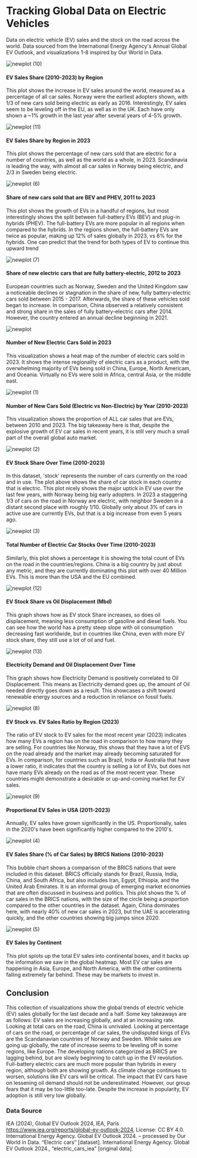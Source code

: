 # Tracking Global Data on Electric Vehicles
Data on electric vehicle (EV) sales and the stock on the road across the world.
Data sourced from the International Energy Agency's Annual Global EV Outlook, and visualizations 1-8 inspired by Our World in Data. 

![newplot (10)](https://github.com/user-attachments/assets/33271794-874b-4d0c-bbe5-415bb259f63b)
#### EV Sales Share (2010-2023) by Region
This plot shows the increase in EV sales around the world, measured as a percentage of all car sales. Norway were the earliest adopters shown, with 1/3 of new cars sold being electric as early as 2016.
Interestingly, EV sales seem to be leveling off in the EU, as well as in the UK. Each have only shown a ~1% growth in the last year after several years of 4-5% growth.

![newplot (11)](https://github.com/user-attachments/assets/d4657a6c-7942-4e64-b9d3-2b6a7ca584ad)
#### EV Sales Share by Region in 2023
This plot shows the percentage of new cars sold that are electric for a number of countries, as well as the world as a whole, in 2023.
Scandinavia is leading the way, with almost all car sales in Norway being electric, and 2/3 in Sweden being electric.

![newplot (6)](https://github.com/user-attachments/assets/bd85beec-8bbc-447e-af5a-b60a9bdc7ab5)
#### Share of new cars sold that are BEV and PHEV, 2011 to 2023
This plot shows the growth of EVs in a handful of regions, but most interestingly shows the split between full-battery EVs (BEV) and plug-in hybrids (PHEV).
The full-battery EVs are more popular in all regions when compared to the hybrids. In the regions shown, the full-battery EVs are twice as popular, making up 12% of sales globally in 2023, vs 6% for the hybrids.
One can predict that the trend for both types of EV to continue this upward trend

![newplot (7)](https://github.com/user-attachments/assets/4c55542c-d4ae-49b9-b51d-08b30812a80b)
#### Share of new electric cars that are fully battery-electric, 2012 to 2023
European countries such as Norway, Sweden and the United Kingdom saw a noticeable declines or stagnation in the share of new, fully battery-electric cars sold between 2015 - 2017.
Afterwards, the share of these vehicles sold began to increase. In comparison, China observed a relatively consistent and strong share in the sales of fully battery-electric cars after 2014.
However, the country entered an annual decline beginning in 2021.

![newplot](https://github.com/user-attachments/assets/cc83a071-206b-4c22-b88f-b58cbea3456a)
#### Number of New Electric Cars Sold in 2023
This visualization shows a heat map of the number of electric cars sold in 2023.
It shows the intense regionality of electric cars as a product, with the overwhelming majority of EVs being sold in China, Europe, North Americam, and Oceania.
Virtually no EVs were sold in Africa, central Asia, or the middle east.

![newplot (1)](https://github.com/user-attachments/assets/8cd8c844-86f0-40a3-ad88-24ef12d87ce5)
#### Number of New Cars Sold (Electric vs Non-Electric) by Year (2010-2023)
This visualization shows the proportion of ALL car sales that are EVs, between 2010 and 2023. The big takeaway here is that, despite the explosive growth of EV car sales in recent years, it is still very much a small part of the overall global auto market.

![newplot (2)](https://github.com/user-attachments/assets/ee5f919b-aead-49df-ad00-eea589c50b77)
#### EV Stock Share Over Time (2010-2023)
In this dataset, 'stock' represents the number of cars currently on the road and in use. The plot above shows the share of car stock in each country that is electric.
This plot nicely shows the major uptick in EV use over the last few years, with Norway being big early adopters. In 2023 a staggering 1/3 of cars on the road in Norway are electric, with neighbor Sweden in a distant second place with roughly 1/10. Globally only about 3% of cars in active use are currently EVs, but that is a big increase from even 5 years ago.

![newplot (3)](https://github.com/user-attachments/assets/94728a6b-9b10-484e-9cc4-ba6333bbb8cd)
#### Total Number of Electric Car Stocks Over Time (2010-2023)
Similarly, this plot shows a percentage it is showing the total count of EVs on the road in the countries/regions. China is a big country by just about any metric, and they are currently dominating this plot with over 40 Million EVs.
This is more than the USA and the EU combined.

![newplot (12)](https://github.com/user-attachments/assets/eb4f76af-cd03-4810-a6fc-c4360df2bc69)
#### EV Stock Share vs Oil Displacement (Mbd)
This graph shows how as EV stock Share increases, so does oil displacement, meaning less consumption of gasoline and diesel fuels.
You can see how the world has a pretty steep slope with oil consumption decreasing fast worldwide, but in countries like China, even with more EV stock share, they still use a lot of oil and fuel.

![newplot (13)](https://github.com/user-attachments/assets/1a157f3f-7ef5-4b33-9ccf-ed741f6e0280)
#### Electricity Demand and Oil Displacement Over Time
This graph shows how Electricity Demand is positively correlated to Oil Displacement. This means as Electricity demand goes up, the amount of Oil needed directly goes down as a result.
This showcases a shift toward renewable energy sources and a reduction in reliance on fossil fuels.

![newplot (8)](https://github.com/user-attachments/assets/ab14ca64-eecc-4c65-92cd-f9abbf856bd3)
#### EV Stock vs. EV Sales Ratio by Region (2023)
The ratio of EV stock to EV sales for the most recent year (2023) indicates how many EVs a region has on the road in comparison to how many they are selling.
For countries like Norway, this shows that they have a lot of EVS on the road already and the market may already becoming saturated for EVs. In comparison, for countries such as Brazil, India or Australia that have a lower ratio, it indicates that the country is selling a lot of EVs, but does not have many EVs already on the road as of the most recent year.
These countries might demonstrate a desirable or up-and-coming market for EV sales.

![newplot (9)](https://github.com/user-attachments/assets/afa3799b-368a-4870-8a4c-84fb34f22188)
#### Proportional EV Sales in USA (2011-2023)
Annually, EV sales have grown significantly in the US. Proportionally, sales in the 2020's have been significantly higher compared to the 2010's.

![newplot (4)](https://github.com/user-attachments/assets/1159104e-dfcb-407f-b19e-dabf59abced3)
#### EV Sales Share (% of Car Sales) by BRICS Nations (2010-2023)
This bubble chart shows a comparison of the BRICS nations that were included in this dataset.
BRICS officially stands for Brazil, Russia, India, China, and South Africa, but also includes Iran, Egypt, Ethiopia, and the United Arab Emirates.
It is an informal group of emerging market economies that are often discussed in business and politics.
This plot shows the % of car sales in the BRICS nations, with the size of the circle being a proportion compared to the other countries in the dataset.
Again, China dominates here, with nearly 40% of new car sales in 2023, but the UAE is accelerating quickly, and the other countries showing big jumps since 2020.

![newplot (5)](https://github.com/user-attachments/assets/29677819-38b1-4e52-ad30-d569a3af8ebb)
#### EV Sales by Continent
This plot splots up the total EV sales into continental boxes, and it backs up the information we saw in the global heatmap.
Most EV car sales are happening in Asia, Europe, and North America, with the other continents falling extremely far behind. These may be markets to invest in.

## Conclusion
This collection of visualizations show the global trends of electric vehicle (EV) sales globally for the last decade and a half.
Some key takeaways are as follows: EV sales are increasing globally, and at an increasing rate.
Looking at total cars on the road, China is unrivaled. Looking at percentage of cars on the road, or percentage of car sales, the undisputed kings of EVs are the Scandanavian countries of Norway and Sweden.
While sales are going up globally, the rate of increase seems to be leveling off in some regions, like Europe.
The developing nations categorized as BRICS are lagging behind, but are slowly beginning to catch up in the EV revolution.
Full-battery electric cars are much more popular than hybrids in every region, although both are showing growth.
As climate change continues to worsen, solutions like EV cars will be critical. The impact that EV cars have on lessening oil demand should not be underestimated. However, our group fears that it may be too-little too-late. Despite the increase in popularity, EV adoption is still very low globally.

### Data Source
IEA (2024), Global EV Outlook 2024, IEA, Paris https://www.iea.org/reports/global-ev-outlook-2024, License: CC BY 4.0.
International Energy Agency. Global EV Outlook 2024. – processed by Our World in Data. “Electric cars” [dataset]. International Energy Agency. Global EV Outlook 2024., “electric_cars_iea” [original data].
